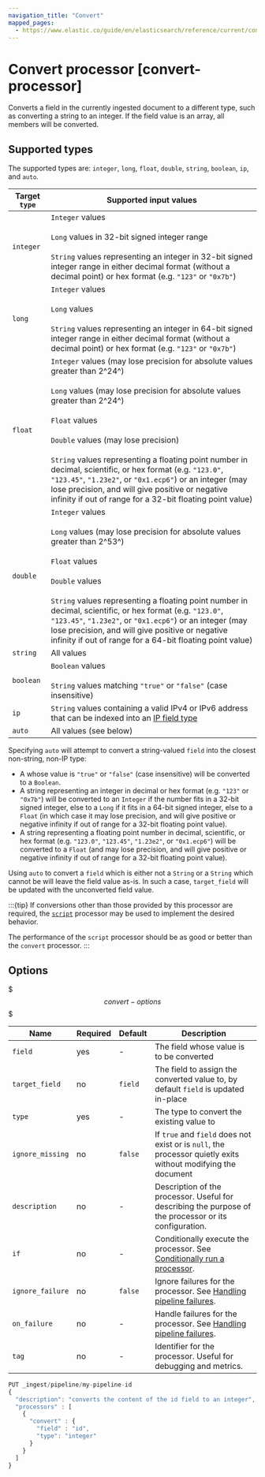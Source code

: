 ```yaml
---
navigation_title: "Convert"
mapped_pages:
  - https://www.elastic.co/guide/en/elasticsearch/reference/current/convert-processor.html
---
```


# Convert processor [convert-processor]

Converts a field in the currently ingested document to a different type, such as converting a string to an integer. If the field value is an array, all members will be converted.

## Supported types

The supported types are: `integer`, `long`, `float`, `double`, `string`, `boolean`, `ip`, and `auto`.

| Target `type` | Supported input values                                                                                                                                                                                                                                                                                                                                                                                                                                                                                                        |
|---------------|-------------------------------------------------------------------------------------------------------------------------------------------------------------------------------------------------------------------------------------------------------------------------------------------------------------------------------------------------------------------------------------------------------------------------------------------------------------------------------------------------------------------------------|
| `integer`     | `Integer` values<br><br>`Long` values in 32-bit signed integer range<br><br>`String` values representing an integer in 32-bit signed integer range in either decimal format (without a decimal point) or hex format (e.g. `"123"` or `"0x7b"`)                                                                                                                                                                                                                                                                                |
| `long`        | `Integer` values<br><br>`Long` values<br><br>`String` values representing an integer in 64-bit signed integer range in either decimal format (without a decimal point) or hex format (e.g. `"123"` or `"0x7b"`)                                                                                                                                                                                                                                                                                                               |
| `float`       | `Integer` values (may lose precision for absolute values greater than 2^24^)<br><br>`Long` values (may lose precision for absolute values greater than 2^24^)<br><br>`Float` values<br><br>`Double` values (may lose precision)<br><br>`String` values representing a floating point number in decimal, scientific, or hex format (e.g. `"123.0"`, `"123.45"`, `"1.23e2"`, or `"0x1.ecp6"`) or an integer (may lose precision, and will give positive or negative infinity if out of range for a 32-bit floating point value) |
| `double`      | `Integer` values<br><br>`Long` values (may lose precision for absolute values greater than 2^53^)<br><br>`Float` values<br><br>`Double` values<br><br>`String` values representing a floating point number in decimal, scientific, or hex format (e.g. `"123.0"`, `"123.45"`, `"1.23e2"`, or `"0x1.ecp6"`) or an integer (may lose precision, and will give positive or negative infinity if out of range for a 64-bit floating point value)                                                                                  |
| `string`      | All values                                                                                                                                                                                                                                                                                                                                                                                                                                                                                                                    |
| `boolean`     | `Boolean` values<br><br>`String` values matching `"true"` or `"false"` (case insensitive)                                                                                                                                                                                                                                                                                                                                                                                                                                     |
| `ip`          | `String` values containing a valid IPv4 or IPv6 address that can be indexed into an [IP field type](/reference/elasticsearch/mapping-reference/ip.md)                                                                                                                                                                                                                                                                                                                                                                         |
| `auto`        | All values (see below)                                                                                                                                                                                                                                                                                                                                                                                                                                                                                                        |

Specifying `auto` will attempt to convert a string-valued `field` into the closest non-string, non-IP type:
 - A whose value is `"true"` or `"false"` (case insensitive) will be converted to a `Boolean`.
 - A string representing an integer in decimal or hex format (e.g. `"123"` or `"0x7b"`) will be converted to an `Integer` if the number fits in a 32-bit signed integer, else to a `Long` if it fits in a 64-bit signed integer, else to a `Float` (in which case it may
lose precision, and will give positive or negative infinity if out of range for a 32-bit floating point value).
 - A string representing a floating point number in decimal, scientific, or hex format (e.g. `"123.0"`, `"123.45"`, `"1.23e2"`, or `"0x1.ecp6"`) will be converted to a `Float` (and may lose precision, and will give positive or negative infinity if out of range for a 32-bit floating point value).

Using `auto` to convert a `field` which is either not a `String` or a `String` which cannot be will leave the field
value as-is. In such a case, `target_field` will be updated with the unconverted field value.

:::{tip}
 If conversions other than those provided by this processor are required, the
[`script`](/reference/enrich-processor/script-processor.md) processor may be used to implement the desired behavior.

The performance of the `script` processor should be as good or better than the `convert` processor.
:::


## Options
$$$convert-options$$$

| Name | Required | Default | Description |
| --- | --- | --- | --- |
| `field` | yes | - | The field whose value is to be converted |
| `target_field` | no | `field` | The field to assign the converted value to, by default `field` is updated in-place |
| `type` | yes | - | The type to convert the existing value to |
| `ignore_missing` | no | `false` | If `true` and `field` does not exist or is `null`, the processor quietly exits without modifying the document |
| `description` | no | - | Description of the processor. Useful for describing the purpose of the processor or its configuration. |
| `if` | no | - | Conditionally execute the processor. See [Conditionally run a processor](docs-content://manage-data/ingest/transform-enrich/ingest-pipelines.md#conditionally-run-processor). |
| `ignore_failure` | no | `false` | Ignore failures for the processor. See [Handling pipeline failures](docs-content://manage-data/ingest/transform-enrich/ingest-pipelines.md#handling-pipeline-failures). |
| `on_failure` | no | - | Handle failures for the processor. See [Handling pipeline failures](docs-content://manage-data/ingest/transform-enrich/ingest-pipelines.md#handling-pipeline-failures). |
| `tag` | no | - | Identifier for the processor. Useful for debugging and metrics. |

```js
PUT _ingest/pipeline/my-pipeline-id
{
  "description": "converts the content of the id field to an integer",
  "processors" : [
    {
      "convert" : {
        "field" : "id",
        "type": "integer"
      }
    }
  ]
}
```

